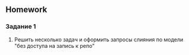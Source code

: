 ##  Homework

### Задание 1 

1. Решить несколько задач и оформить запросы слияния по модели "без доступа на запись к репо"